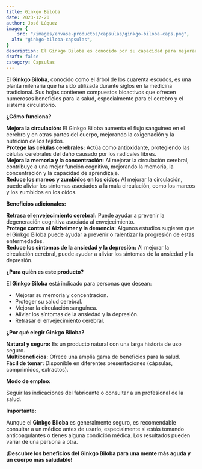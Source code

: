 ```yaml
---
title: Ginkgo Biloba 
date: 2023-12-20
author: José Lúquez 
image: {
 	src: "/images/envase-productos/capsulas/ginkgo-biloba-caps.png",
  alt: "ginkgo-biloba-capsulas",
}
description: El Ginkgo Biloba es conocido por su capacidad para mejorar la función cerebral y la memoria 
draft: false
category: Capsulas
---
```

El **Ginkgo Biloba**, conocido como el árbol de los cuarenta escudos, es una planta milenaria que ha sido utilizada durante siglos en la medicina tradicional. Sus hojas contienen compuestos bioactivos que ofrecen numerosos beneficios para la salud, especialmente para el cerebro y el sistema circulatorio.

**¿Cómo funciona?**

**Mejora la circulación:** El Ginkgo Biloba aumenta el flujo sanguíneo en el cerebro y en otras partes del cuerpo, mejorando la oxigenación y la nutrición de los tejidos.   
**Protege las células cerebrales:** Actúa como antioxidante, protegiendo las células cerebrales del daño causado por los radicales libres.   
**Mejora la memoria y la concentración:** Al mejorar la circulación cerebral, contribuye a una mejor función cognitiva, mejorando la memoria, la concentración y la capacidad de aprendizaje.   
**Reduce los mareos y zumbidos en los oídos:** Al mejorar la circulación, puede aliviar los síntomas asociados a la mala circulación, como los mareos y los zumbidos en los oídos.   

**Beneficios adicionales:**

**Retrasa el envejecimiento cerebral:** Puede ayudar a prevenir la degeneración cognitiva asociada al envejecimiento.   
**Protege contra el Alzheimer y la demencia:** Algunos estudios sugieren que el Ginkgo Biloba puede ayudar a prevenir o ralentizar la progresión de estas enfermedades.   
**Reduce los síntomas de la ansiedad y la depresión:** Al mejorar la circulación cerebral, puede ayudar a aliviar los síntomas de la ansiedad y la depresión.   

**¿Para quién es este producto?**

El **Ginkgo Biloba** está indicado para personas que desean:

- Mejorar su memoria y concentración.
- Proteger su salud cerebral.
- Mejorar la circulación sanguínea.
- Aliviar los síntomas de la ansiedad y la depresión.
- Retrasar el envejecimiento cerebral.

**¿Por qué elegir Ginkgo Biloba?**

**Natural y seguro:** Es un producto natural con una larga historia de uso seguro.   
**Multibeneficios:** Ofrece una amplia gama de beneficios para la salud.   
**Fácil de tomar:** Disponible en diferentes presentaciones (cápsulas, comprimidos, extractos).   

**Modo de empleo:**

Seguir las indicaciones del fabricante o consultar a un profesional de la salud.

**Importante:**

Aunque el **Ginkgo Biloba** es generalmente seguro, es recomendable consultar a un médico antes de usarlo, especialmente si estás tomando anticoagulantes o tienes alguna condición médica.
Los resultados pueden variar de una persona a otra.

**¡Descubre los beneficios del Ginkgo Biloba para una mente más aguda y un cuerpo más saludable!**


